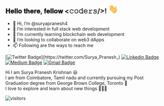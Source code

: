 <h2> 𝐇𝐞𝐥𝐥𝐨 𝐭𝐡𝐞𝐫𝐞, 𝐟𝐞𝐥𝐥𝐨𝐰 <𝚌𝚘𝚍𝚎𝚛𝚜/>! <img src="https://raw.githubusercontent.com/ABSphreak/ABSphreak/master/gifs/Hi.gif" width="30px"></h2>


- 👋 Hi, I’m @suryapranesh4
- 👀 I’m interested in full stack web development
- 🌱 I’m currently learning blockchain web development
- 💞️ I’m looking to collaborate on web3 dApps
- 📫 Following are the ways to reach me 

[![Twitter Badge](https://img.shields.io/badge/-@Surya_Pranesh_-1ca0f1?style=flat-square&labelColor=1ca0f1&logo=twitter&logoColor=white&link=https://twitter.com/Surya_Pranesh_)](https://twitter.com/Surya_Pranesh_) 
[![Linkedin Badge](https://img.shields.io/badge/-suryapranesh-blue?style=flat-square&logo=Linkedin&logoColor=white&link=https://www.linkedin.com/in/surya-pranesh/)](https://www.linkedin.com/in/surya-pranesh/)
[![Medium Badge](https://img.shields.io/badge/-@suryapranesh-03a57a?style=flat-square&labelColor=000000&logo=Medium&link=https://medium.com/@suryapranesh/)](https://medium.com/@suryapranesh)
[![Gmail Badge](https://img.shields.io/badge/-surya4p133@gmail.com-c14438?style=flat-square&logo=Gmail&logoColor=white&link=mailto:surya4p133@gmail.com)](mailto:surya4p133@gmail.com)

<!---
suryapranesh4/suryapranesh4 is a ✨ special ✨ repository because its `README.md` (this file) appears on your GitHub profile.
You can click the Preview link to take a look at your changes.
--->

Hi I am Surya Pranesh Krishnan 😃 <br/>
I am from Coimbatore, Tamil nadu and currently pursuing my Post Graduation degree from George Brown College, Toronto 🏫 <br/>
I love to explore and learn about new things 👨🏻‍💻

![visitors](https://visitor-badge.glitch.me/badge?page_id=page.id&left_color=grey&right_color=green)
